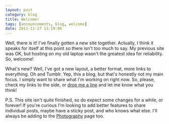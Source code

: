 ```yaml
---
layout: post
category: blog
title: Welcome!
tags: [announcements, blog, welcome]
date: 2011-11-27 13:19:00
---
```


Well, there is it! I've finally gotten a new site together. Actually, I think it speaks for itself at this point so there isn't too much to say. My previous site was OK, but hosting on my old laptop wasn't the greatest idea for reliability. So, welcome!

<!--more-->

What's new? Well, I've got a new layout, a better format, more links to everything. Oh and Tumblr. Yep, this a blog, but that's honestly not my main focus. I simply want to share what I'm working on right now. So, please, check my links to the side, or [drop me a line](mailto:cycomachead@gmail.com) and let me know what you think!

P.S. This site isn't quite finished, so do expect some changes for a while, or forever! If you're curious I'm looking to add better features to share individual posts, maybe have a sticky post, and who knows what else. I'll always be adding to the [Photography](/photography) page too.
